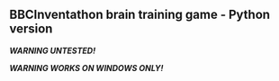 ## BBCInventathon brain training game - Python version

**_WARNING UNTESTED!_**

**_WARNING WORKS ON WINDOWS ONLY!_**
